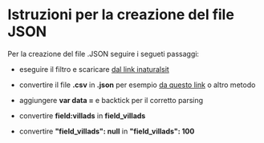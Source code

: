 # Istruzioni per la creazione del file JSON

Per la creazione del file .JSON seguire i segueti passaggi:

- eseguire il filtro e scaricare [dal link inaturalsit](https://www.inaturalist.org/observations/export?projects=verde-pubblico-urbano)

- convertire il file **.csv** in **.json** per esempio [da questo link](https://www.convertcsv.com/csv-to-json.htm) o altro metodo

- aggiungere **var data =** e backtick per il corretto parsing

- convertire **field:villads** in **field_villads**

- convertire **"field_villads": null** in **"field_villads": 100**
